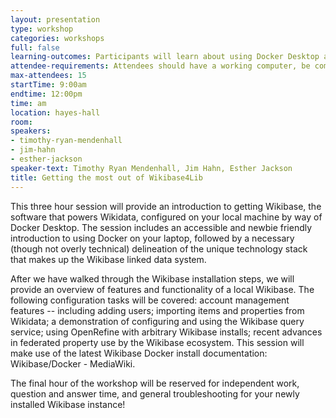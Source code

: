 ```yaml
---
layout: presentation
type: workshop
categories: workshops
full: false
learning-outcomes: Participants will learn about using Docker Desktop and thereafter how to install, configure and use a Wikibase instance using Docker.
attendee-requirements: Attendees should have a working computer, be comfortable working on the command line, and have conceptual understanding of SPARQL, the basis for the Wikibase query service. To participate, bring a laptop (and a power cord) with Docker for Desktop installed and updated to the latest version.
max-attendees: 15
startTime: 9:00am
endtime: 12:00pm
time: am
location: hayes-hall
room:
speakers:
- timothy-ryan-mendenhall
- jim-hahn
- esther-jackson
speaker-text: Timothy Ryan Mendenhall, Jim Hahn, Esther Jackson
title: Getting the most out of Wikibase4Lib
---
```

This three hour session will provide an introduction to getting Wikibase, the software that powers Wikidata, configured on your local machine by way of Docker Desktop. The session includes an accessible and newbie friendly introduction to using Docker on your laptop, followed by a necessary (though not overly technical) delineation of the unique technology stack that makes up the Wikibase linked data system.

After we have walked through the Wikibase installation steps, we will provide an overview of features and functionality of a local Wikibase. The following configuration tasks will be covered: account management features -- including adding users; importing items and properties from Wikidata; a demonstration of configuring and using the Wikibase query service; using OpenRefine with arbitrary Wikibase installs; recent advances in federated property use by the Wikibase ecosystem. This session will make use of the latest Wikibase Docker install documentation: Wikibase/Docker - MediaWiki.

The final hour of the workshop will be reserved for independent work, question and answer time, and general troubleshooting for your newly installed Wikibase instance!
